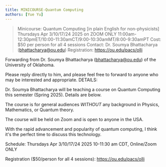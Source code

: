 ```yaml
---
title: MINICOURSE-Quantum Computing 
authors: [Yue Yu]
---
```


> Minicourse: Quantum Computing [in plain English for non-physicists]
Thursdays Apr 3/10/17/24 2025 on ZOOM ONLY
11:00am-12:30pmET/10:00-11:30amCT/9:00-10:30amMT/8:00-9:30amPT
Cost: $50 per person for all 4 sessions
Contact: Dr. Soumya Bhattacharya (bhattacharya@ou.edu)
Registration: https://ou.edu/pacs/olli

<!-- truncate -->

Forwarding from Dr. Soumya Bhattacharya (bhattacharya@ou.edu)
of the University of Oklahoma.

Please reply directly to him, and please feel free to
forward to anyone who may be interested and appropriate.
DETAILS:

Dr. Soumya Bhattacharya will be teaching a course on
Quantum Computing this semester (Spring 2025).
Details are below.

The course is for general audiences *WITHOUT* any background
in Physics, Mathematics, or Quantum theory.

The course will be held on Zoom and is open to anyone in the USA.

With the rapid advancement and popularity of quantum computing,
I think it's the perfect time to discuss this technology.

Schedule: Thursdays Apr 3/10/17/24 2025 10-11:30 am CDT,
Online/Zoom ONLY

Registration ($50/person for all 4 sessions):
https://ou.edu/pacs/olli

